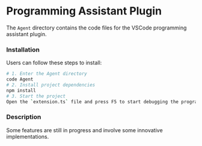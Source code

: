 # Programming Assistant Plugin

The `Agent` directory contains the code files for the VSCode programming assistant plugin.

### Installation

Users can follow these steps to install:

```sh
# 1. Enter the Agent directory
code Agent
# 2. Install project dependencies
npm install
# 3. Start the project
Open the `extension.ts` file and press F5 to start debugging the programming assistant. If a debugger selection dropdown appears, choose the "VS Code Extension Development" debugger.
```

### Description

Some features are still in progress and involve some innovative implementations.
